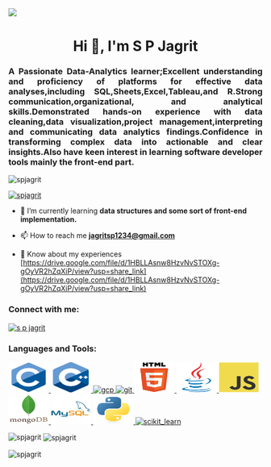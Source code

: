 <img src="https://www.google.com/url?sa=i&url=https%3A%2F%2Fwww.istockphoto.com%2Fphoto%2Fprogramming-code-abstract-technology-background-of-software-developer-gm871030872-145630121&psig=AOvVaw1rpWNExIqVg35UgeBxsEkt&ust=1681621675768000&source=images&cd=vfe&ved=0CBEQjRxqFwoTCLCL4oqPq_4CFQAAAAAdAAAAABAD" />

<h1 align="center">Hi 👋, I'm S P Jagrit</h1>
<h3 align="justify">A Passionate Data-Analytics learner;Excellent understanding and proficiency of platforms for effective data analyses,including SQL,Sheets,Excel,Tableau,and R.Strong communication,organizational, and analytical skills.Demonstrated hands-on experience with data cleaning,data visualization,project management,interpreting and communicating data analytics findings.Confidence in transforming complex data into actionable and clear insights.Also have keen interest in learning software developer tools mainly the front-end part.</h3>

<p align="left"> <img src="https://komarev.com/ghpvc/?username=spjagrit&label=Profile%20views&color=0e75b6&style=flat" alt="spjagrit" /> </p>

<p align="left"> <a href="https://github.com/ryo-ma/github-profile-trophy"><img src="https://github-profile-trophy.vercel.app/?username=spjagrit&theme=radical" alt="spjagrit" /></a> </p>

- 🌱 I’m currently learning **data structures and some sort of front-end implementation.**

- 📫 How to reach me **jagritsp1234@gmail.com**

- 📄 Know about my experiences [https://drive.google.com/file/d/1HBLLAsnw8HzvNvSTOXg-gOyVR2hZqXiP/view?usp=share_link](https://drive.google.com/file/d/1HBLLAsnw8HzvNvSTOXg-gOyVR2hZqXiP/view?usp=share_link)

<h3 align="left">Connect with me:</h3>
<p align="left">
<a href="https://www.linkedin.com/in/s-p-jagrit-9151a5225/" target="blank"><img align="center" src="https://raw.githubusercontent.com/rahuldkjain/github-profile-readme-generator/master/src/images/icons/Social/linked-in-alt.svg" alt="s p jagrit" height="60" width="50" /></a>
</p>

<h3 align="left">Languages and Tools:</h3>
<p align="left"> <a href="https://www.cprogramming.com/" target="_blank" rel="noreferrer"> <img src="https://raw.githubusercontent.com/devicons/devicon/master/icons/c/c-original.svg" alt="c" width="80" height="60"/> </a> <a href="https://www.w3schools.com/cpp/" target="_blank" rel="noreferrer"> <img src="https://raw.githubusercontent.com/devicons/devicon/master/icons/cplusplus/cplusplus-original.svg" alt="cplusplus" width="80" height="60"/> </a> <a href="https://cloud.google.com" target="_blank" rel="noreferrer"> <img src="https://www.vectorlogo.zone/logos/google_cloud/google_cloud-icon.svg" alt="gcp" width="80" height="60"/> </a> <a href="https://git-scm.com/" target="_blank" rel="noreferrer"> <img src="https://www.vectorlogo.zone/logos/git-scm/git-scm-icon.svg" alt="git" width="80" height="60"/> </a> <a href="https://www.w3.org/html/" target="_blank" rel="noreferrer"> <img src="https://raw.githubusercontent.com/devicons/devicon/master/icons/html5/html5-original-wordmark.svg" alt="html5" width="80" height="60"/> </a> <a href="https://www.java.com" target="_blank" rel="noreferrer"> <img src="https://raw.githubusercontent.com/devicons/devicon/master/icons/java/java-original.svg" alt="java" width="80" height="60"/> </a> <a href="https://developer.mozilla.org/en-US/docs/Web/JavaScript" target="_blank" rel="noreferrer"> <img src="https://raw.githubusercontent.com/devicons/devicon/master/icons/javascript/javascript-original.svg" alt="javascript" width="80" height="60"/> </a> <a href="https://www.mongodb.com/" target="_blank" rel="noreferrer"> <img src="https://raw.githubusercontent.com/devicons/devicon/master/icons/mongodb/mongodb-original-wordmark.svg" alt="mongodb" width="80" height="60"/> </a> <a href="https://www.mysql.com/" target="_blank" rel="noreferrer"> <img src="https://raw.githubusercontent.com/devicons/devicon/master/icons/mysql/mysql-original-wordmark.svg" alt="mysql" width="80" height="60"/> </a> <a href="https://www.python.org" target="_blank" rel="noreferrer"> <img src="https://raw.githubusercontent.com/devicons/devicon/master/icons/python/python-original.svg" alt="python" width="80" height="60"/> </a> <a href="https://scikit-learn.org/" target="_blank" rel="noreferrer"> <img src="https://upload.wikimedia.org/wikipedia/commons/0/05/Scikit_learn_logo_small.svg" alt="scikit_learn" width="80" height="60"/> </a> </p>

<p><img align="left" src="https://github-readme-stats.vercel.app/api/top-langs?username=spjagrit&show_icons=true&locale=en&layout=compact&theme=radical" alt="spjagrit" /></p>

<p>&nbsp;<img align="center" src="https://github-readme-stats.vercel.app/api?username=spjagrit&show_icons=true&locale=en&theme=radical" alt="spjagrit" /></p>
<p><img align="center" src="https://github-readme-streak-stats.herokuapp.com/?user=spjagrit&theme=radical" alt="spjagrit" /></p>
